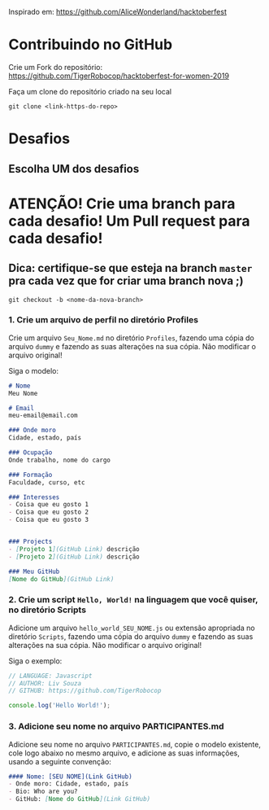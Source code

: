 Inspirado em: https://github.com/AliceWonderland/hacktoberfest

# Contribuindo no GitHub

Crie um Fork do repositório: 
https://github.com/TigerRobocop/hacktoberfest-for-women-2019

Faça um clone do repositório criado na seu local
```
git clone <link-https-do-repo> 
```

# Desafios

## Escolha UM dos desafios

# ATENÇÃO! Crie uma branch para cada desafio! Um Pull request para cada desafio!
## Dica: certifique-se que esteja na branch `master` pra cada vez que for criar uma branch nova ;)
```
git checkout -b <nome-da-nova-branch>
```

### 1. Crie um arquivo de perfil no diretório Profiles
Crie um arquivo `Seu_Nome.md` no diretório `Profiles`, fazendo uma cópia do arquivo `dummy` e fazendo as suas alterações na sua cópia. Não modificar o arquivo original! 

Siga o modelo:

```markdown
# Nome
Meu Nome

# Email
meu-email@email.com

### Onde moro
Cidade, estado, país

### Ocupação
Onde trabalho, nome do cargo 

### Formação
Faculdade, curso, etc

### Interesses
- Coisa que eu gosto 1
- Coisa que eu gosto 2
- Coisa que eu gosto 3


### Projects
- [Projeto 1](GitHub Link) descrição
- [Projeto 2](GitHub Link) descrição

### Meu GitHub
[Nome do GitHub](GitHub Link)
```

### 2. Crie um script `Hello, World!` na linguagem que você quiser, no diretório Scripts
Adicione um arquivo `hello_world_SEU_NOME.js` ou extensão apropriada no diretório `Scripts`, fazendo uma cópia do arquivo `dummy` e fazendo as suas alterações na sua cópia. Não modificar o arquivo original!  

Siga o exemplo:

```Javascript
// LANGUAGE: Javascript
// AUTHOR: Liv Souza
// GITHUB: https://github.com/TigerRobocop

console.log('Hello World!');
```

### 3. Adicione seu nome no arquivo PARTICIPANTES.md

Adicione seu nome no arquivo `PARTICIPANTES.md`, copie o modelo existente, cole logo abaixo no mesmo arquivo, e adicione as suas informações, usando a seguinte convenção:

```markdown
#### Nome: [SEU NOME](Link GitHub)
- Onde moro: Cidade, estado, país
- Bio: Who are you?
- GitHub: [Nome do GitHub](Link GitHub)
```


